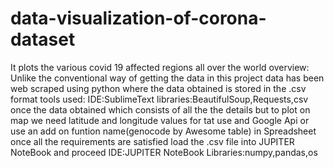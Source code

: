 # data-visualization-of-corona-dataset
It plots the various covid 19 affected regions all over the world 
overview:
Unlike the conventional way of getting the data in this project data has been web scraped using python where the data obtained is stored in the .csv format
tools used:
  IDE:SublimeText
  libraries:BeautifulSoup,Requests,csv
once the data obtained which consists of all the the details but to plot on map we need latitude and longitude values
for tat use and Google Api or use an add on funtion name(genocode by Awesome table) in Spreadsheet
once all the requirements are satisfied
load the .csv file into JUPITER NoteBook and proceed
IDE:JUPITER NoteBook
Libraries:numpy,pandas,os


